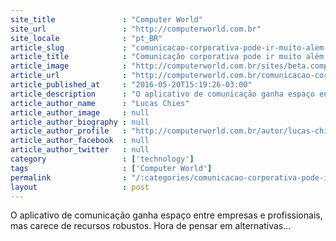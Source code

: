 ```yaml
---
site_title               : "Computer World"
site_url                 : "http://computerworld.com.br"
site_locale              : "pt_BR"
article_slug             : "comunicacao-corporativa-pode-ir-muito-alem-do-whatsapp"
article_title            : "Comunicação corporativa pode ir muito além do WhatsApp"
article_image            : "http://computerworld.com.br/sites/beta.computerworld.com.br/files/news_articles/whatsapp_0.jpg"
article_url              : "http://computerworld.com.br/comunicacao-corporativa-pode-ir-muito-alem-do-whatsapp"
article_published_at     : "2016-05-20T15:19:26-03:00"
article_description      : "O aplicativo de comunicação ganha espaço entre empresas e profissionais, mas carece de recursos robustos. Hora de pensar em alternativas..."
article_author_name      : "Lucas Chies"
article_author_image     : null
article_author_biography : null
article_author_profile   : "http://computerworld.com.br/autor/lucas-chies"
article_author_facebook  : null
article_author_twitter   : null
category                 : ['technology']
tags                     : ['Computer World']
permalink                : "/:categories/comunicacao-corporativa-pode-ir-muito-alem-do-whatsapp/"
layout                   : post
---
```


O aplicativo de comunicação ganha espaço entre empresas e profissionais, mas carece de recursos robustos. Hora de pensar em alternativas...
